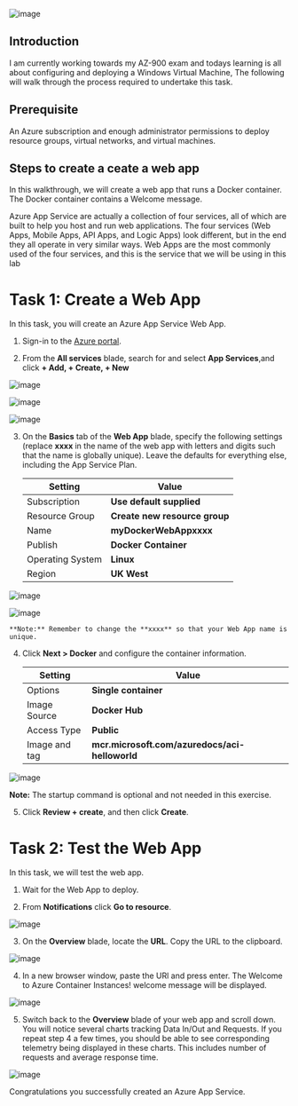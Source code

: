 ![image](https://user-images.githubusercontent.com/97246467/163008185-110ef96e-d645-4355-843c-f9b778b8b338.png)

## Introduction
I am currently working towards my AZ-900 exam and todays learning is all about configuring and deploying a Windows Virtual Machine, The following will walk through the process required to undertake this task.

## Prerequisite

An Azure subscription and enough administrator permissions to deploy resource groups, virtual networks, and virtual machines.

## Steps to create a ceate a web app
In this walkthrough, we will create a web app that runs a Docker container. The Docker container contains a Welcome message.

Azure App Service are actually a collection of four services, all of which are built to help you host and run web applications. The four services (Web Apps, Mobile Apps, API Apps, and Logic Apps) look different, but in the end they all operate in very similar ways. Web Apps are the most commonly used of the four services, and this is the service that we will be using in this lab 


# Task 1: Create a Web App 

In this task, you will create an Azure App Service Web App. 

1. Sign-in to the [Azure portal](http://portal.azure.com/). 

2. From the **All services** blade, search for and select **App Services**,and click **+ Add, + Create, + New**

![image](https://user-images.githubusercontent.com/97246467/163011567-50e5eb56-08aa-4b28-8c00-04a4ab91e012.png)

![image](https://user-images.githubusercontent.com/97246467/163011651-b5d7a3d0-7202-4136-a3c4-f9baaeb74545.png)

![image](https://user-images.githubusercontent.com/97246467/163011882-85086c3c-9fdb-4e2a-a1e4-a01198512141.png)

3. On the **Basics** tab of the **Web App** blade, specify the following settings (replace **xxxx** in the name of the web app with letters and digits such that the name is globally unique). Leave the defaults for everything else, including the App Service Plan. 

    | Setting | Value |
    | -- | -- |
    | Subscription | **Use default supplied** |
    | Resource Group | **Create new resource group**|
    | Name | **myDockerWebAppxxxx** |
    | Publish | **Docker Container** |
    | Operating System | **Linux** |
    | Region | **UK West** |
    
     
  ![image](https://user-images.githubusercontent.com/97246467/163011984-c8315f07-690b-4d9e-8e18-2729ffec53a9.png)
    
  ![image](https://user-images.githubusercontent.com/97246467/163012063-5cfc2fd0-fd78-401b-9c55-edc52faaba26.png)

    
    **Note:** Remember to change the **xxxx** so that your Web App name is unique.

4. Click **Next > Docker** and configure the container information.  

    | Setting | Value |
    | -- | -- |
    | Options | **Single container** |
    | Image Source | **Docker Hub** |
    | Access Type | **Public** |
    | Image and tag | **mcr.microsoft.com/azuredocs/aci-helloworld** |
   
![image](https://user-images.githubusercontent.com/97246467/163012286-d1634800-33ff-43cd-8519-3f35a58296c2.png)

 **Note:** The startup command is optional and not needed in this exercise.

5. Click **Review + create**, and then click **Create**. 

# Task 2: Test the Web App

In this task, we will test the web app.

1. Wait for the Web App to deploy.

2. From **Notifications** click **Go to resource**. 

![image](https://user-images.githubusercontent.com/97246467/163012652-bbd0fadd-02a3-4f43-9722-ebd6fc6f05a8.png)

3. On the **Overview** blade, locate the **URL**. Copy the URL to the clipboard.

![image](https://user-images.githubusercontent.com/97246467/163012918-06f0632a-b201-444e-b70c-59a47c731f6f.png)

4. In a new browser window, paste the URl and press enter. The Welcome to Azure Container Instances! welcome message will be displayed.

 ![image](https://user-images.githubusercontent.com/97246467/163013214-3529d1f7-dd69-495c-821d-9c5f44157e04.png)

5. Switch back to the **Overview** blade of your web app and scroll down. You will notice several charts tracking Data In/Out and Requests. If you repeat step 4 a few times, you should be able to see corresponding telemetry being displayed in these charts. This includes number of requests and average response time. 

![image](https://user-images.githubusercontent.com/97246467/163013350-9fe25d59-4ca7-4a06-b23e-4c6ed734fbb1.png)

Congratulations you successfully created an Azure App Service.
